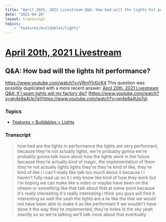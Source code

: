 ```yaml
---
title: "April 20th, 2021 Livestream Q&A: How bad will the lights hit performance?"
date: "2021-04-20"
layout: transcript
topics:
    - "features/buildables/lights"
---
```

# [April 20th, 2021 Livestream](../2021-04-20.md)
## Q&A: How bad will the lights hit performance?
https://www.youtube.com/watch?v=VRrnYhXicK4
This question was possibly duplicated with a more recent answer: [April 20th, 2021 Livestream Q&A: If I spam lights will my factory die?](./yt-qn4e8a4Up7g.md) [https://www.youtube.com/watch?v=qn4e8a4Up7g](https://www.youtube.com/watch?v=qn4e8a4Up7g)


### Topics
* [Features > Buildables > Lights](../topics/features/buildables/lights.md)

### Transcript

> how bad are the lights in performance the lights are very performant, because they're not actually lights, we're probably gonna we're probably gonna talk more about how the lights work in the future because they're actually kind of magic, the implementation of them they're not actually lights lights they're they're kind of like, they're kind of like i i can't really like talk too much about it because i i haven't fully read up on it i only know like kind of how they work but i'm hoping we can make like a video or maybe have been on the stream or something like that talk about that at some point because it's really interesting it's really interesting i think you guys will find it interesting as well the yeah the lights are a lie like the that we would not have been able to make it as like performant if we wouldn't have done it the way they're implemented, they're holes in the sky yeah exactly so so we're talking we'll talk more about that eventually
